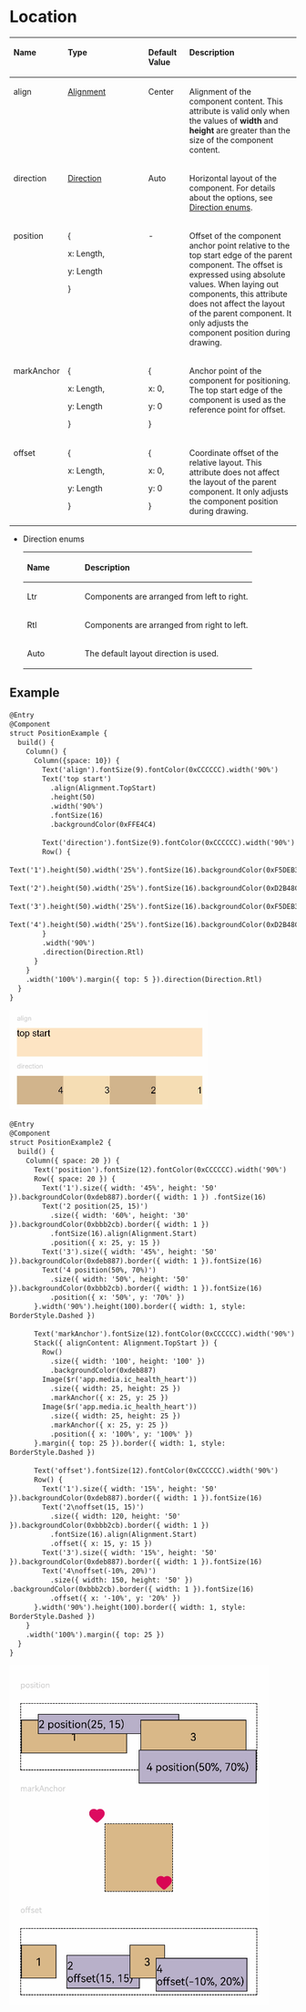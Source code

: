 # Location<a name="EN-US_TOPIC_0000001166648181"></a>

<a name="table2377mcpsimp"></a>
<table><thead align="left"><tr id="row2385mcpsimp"><th class="cellrowborder" valign="top" width="17.341734173417343%" id="mcps1.1.5.1.1"><p id="p2387mcpsimp"><a name="p2387mcpsimp"></a><a name="p2387mcpsimp"></a>Name</p>
</th>
<th class="cellrowborder" valign="top" width="28.672867286728675%" id="mcps1.1.5.1.2"><p id="p2389mcpsimp"><a name="p2389mcpsimp"></a><a name="p2389mcpsimp"></a>Type</p>
</th>
<th class="cellrowborder" valign="top" width="14.35143514351435%" id="mcps1.1.5.1.3"><p id="p2391mcpsimp"><a name="p2391mcpsimp"></a><a name="p2391mcpsimp"></a>Default Value</p>
</th>
<th class="cellrowborder" valign="top" width="39.63396339633963%" id="mcps1.1.5.1.4"><p id="p2395mcpsimp"><a name="p2395mcpsimp"></a><a name="p2395mcpsimp"></a>Description</p>
</th>
</tr>
</thead>
<tbody><tr id="row2396mcpsimp"><td class="cellrowborder" valign="top" width="17.341734173417343%" headers="mcps1.1.5.1.1 "><p id="p2398mcpsimp"><a name="p2398mcpsimp"></a><a name="p2398mcpsimp"></a>align</p>
</td>
<td class="cellrowborder" valign="top" width="28.672867286728675%" headers="mcps1.1.5.1.2 "><p id="p2400mcpsimp"><a name="p2400mcpsimp"></a><a name="p2400mcpsimp"></a><a href="ts-appendix-enums.md#section1145418513159">Alignment</a></p>
</td>
<td class="cellrowborder" valign="top" width="14.35143514351435%" headers="mcps1.1.5.1.3 "><p id="p2402mcpsimp"><a name="p2402mcpsimp"></a><a name="p2402mcpsimp"></a>Center</p>
</td>
<td class="cellrowborder" valign="top" width="39.63396339633963%" headers="mcps1.1.5.1.4 "><p id="p3491422033"><a name="p3491422033"></a><a name="p3491422033"></a>Alignment of the component content. This attribute is valid only when the values of <strong id="b0492753916"><a name="b0492753916"></a><a name="b0492753916"></a>width</strong> and <strong id="b2748593390"><a name="b2748593390"></a><a name="b2748593390"></a>height</strong> are greater than the size of the component content.</p>
</td>
</tr>
<tr id="row2407mcpsimp"><td class="cellrowborder" valign="top" width="17.341734173417343%" headers="mcps1.1.5.1.1 "><p id="p2409mcpsimp"><a name="p2409mcpsimp"></a><a name="p2409mcpsimp"></a>direction</p>
</td>
<td class="cellrowborder" valign="top" width="28.672867286728675%" headers="mcps1.1.5.1.2 "><p id="p2411mcpsimp"><a name="p2411mcpsimp"></a><a name="p2411mcpsimp"></a><a href="#li12312485585">Direction</a></p>
</td>
<td class="cellrowborder" valign="top" width="14.35143514351435%" headers="mcps1.1.5.1.3 "><p id="p2413mcpsimp"><a name="p2413mcpsimp"></a><a name="p2413mcpsimp"></a>Auto</p>
</td>
<td class="cellrowborder" valign="top" width="39.63396339633963%" headers="mcps1.1.5.1.4 "><p id="p1980615130316"><a name="p1980615130316"></a><a name="p1980615130316"></a>Horizontal layout of the component. For details about the options, see <a href="#li12312485585">Direction enums</a>.</p>
</td>
</tr>
<tr id="row2418mcpsimp"><td class="cellrowborder" valign="top" width="17.341734173417343%" headers="mcps1.1.5.1.1 "><p id="p2420mcpsimp"><a name="p2420mcpsimp"></a><a name="p2420mcpsimp"></a>position</p>
</td>
<td class="cellrowborder" valign="top" width="28.672867286728675%" headers="mcps1.1.5.1.2 "><p id="p16757125154718"><a name="p16757125154718"></a><a name="p16757125154718"></a>{</p>
<p id="p183016439471"><a name="p183016439471"></a><a name="p183016439471"></a>x: Length,</p>
<p id="p764913452474"><a name="p764913452474"></a><a name="p764913452474"></a>y: Length</p>
<p id="p2422mcpsimp"><a name="p2422mcpsimp"></a><a name="p2422mcpsimp"></a>}</p>
</td>
<td class="cellrowborder" valign="top" width="14.35143514351435%" headers="mcps1.1.5.1.3 "><p id="p2424mcpsimp"><a name="p2424mcpsimp"></a><a name="p2424mcpsimp"></a>-</p>
</td>
<td class="cellrowborder" valign="top" width="39.63396339633963%" headers="mcps1.1.5.1.4 "><p id="p2428mcpsimp"><a name="p2428mcpsimp"></a><a name="p2428mcpsimp"></a>Offset of the component anchor point relative to the top start edge of the parent component. The offset is expressed using absolute values. When laying out components, this attribute does not affect the layout of the parent component. It only adjusts the component position during drawing.</p>
</td>
</tr>
<tr id="row1147212479269"><td class="cellrowborder" valign="top" width="17.341734173417343%" headers="mcps1.1.5.1.1 "><p id="p16472184713266"><a name="p16472184713266"></a><a name="p16472184713266"></a>markAnchor</p>
</td>
<td class="cellrowborder" valign="top" width="28.672867286728675%" headers="mcps1.1.5.1.2 "><p id="p123675110476"><a name="p123675110476"></a><a name="p123675110476"></a>{</p>
<p id="p1896253114716"><a name="p1896253114716"></a><a name="p1896253114716"></a>x: Length,</p>
<p id="p46656558470"><a name="p46656558470"></a><a name="p46656558470"></a>y: Length</p>
<p id="p106108613276"><a name="p106108613276"></a><a name="p106108613276"></a>}</p>
</td>
<td class="cellrowborder" valign="top" width="14.35143514351435%" headers="mcps1.1.5.1.3 "><p id="p12862191814214"><a name="p12862191814214"></a><a name="p12862191814214"></a>{</p>
<p id="p98521729"><a name="p98521729"></a><a name="p98521729"></a>x: 0,</p>
<p id="p88483417217"><a name="p88483417217"></a><a name="p88483417217"></a>y: 0</p>
<p id="p1646264492820"><a name="p1646264492820"></a><a name="p1646264492820"></a>}</p>
</td>
<td class="cellrowborder" valign="top" width="39.63396339633963%" headers="mcps1.1.5.1.4 "><p id="p44721347162616"><a name="p44721347162616"></a><a name="p44721347162616"></a>Anchor point of the component for positioning. The top start edge of the component is used as the reference point for offset.</p>
</td>
</tr>
<tr id="row2429mcpsimp"><td class="cellrowborder" valign="top" width="17.341734173417343%" headers="mcps1.1.5.1.1 "><p id="p2431mcpsimp"><a name="p2431mcpsimp"></a><a name="p2431mcpsimp"></a>offset</p>
</td>
<td class="cellrowborder" valign="top" width="28.672867286728675%" headers="mcps1.1.5.1.2 "><p id="p1925713118484"><a name="p1925713118484"></a><a name="p1925713118484"></a>{</p>
<p id="p14734111364812"><a name="p14734111364812"></a><a name="p14734111364812"></a>x: Length,</p>
<p id="p834931664818"><a name="p834931664818"></a><a name="p834931664818"></a>y: Length</p>
<p id="p2433mcpsimp"><a name="p2433mcpsimp"></a><a name="p2433mcpsimp"></a>}</p>
</td>
<td class="cellrowborder" valign="top" width="14.35143514351435%" headers="mcps1.1.5.1.3 "><p id="p12906114817217"><a name="p12906114817217"></a><a name="p12906114817217"></a>{</p>
<p id="p116940501223"><a name="p116940501223"></a><a name="p116940501223"></a>x: 0,</p>
<p id="p196153523"><a name="p196153523"></a><a name="p196153523"></a>y: 0</p>
<p id="p2435mcpsimp"><a name="p2435mcpsimp"></a><a name="p2435mcpsimp"></a>}</p>
</td>
<td class="cellrowborder" valign="top" width="39.63396339633963%" headers="mcps1.1.5.1.4 "><p id="p2439mcpsimp"><a name="p2439mcpsimp"></a><a name="p2439mcpsimp"></a>Coordinate offset of the relative layout. This attribute does not affect the layout of the parent component. It only adjusts the component position during drawing.</p>
</td>
</tr>
</tbody>
</table>

-   <a name="li12312485585"></a>Direction enums

    <a name="table197411342193817"></a>
    <table><thead align="left"><tr id="row374111426387"><th class="cellrowborder" valign="top" width="25.2%" id="mcps1.1.3.1.1"><p id="p15741134223813"><a name="p15741134223813"></a><a name="p15741134223813"></a>Name</p>
    </th>
    <th class="cellrowborder" valign="top" width="74.8%" id="mcps1.1.3.1.2"><p id="p474164215383"><a name="p474164215383"></a><a name="p474164215383"></a>Description</p>
    </th>
    </tr>
    </thead>
    <tbody><tr id="row1774194233815"><td class="cellrowborder" valign="top" width="25.2%" headers="mcps1.1.3.1.1 "><p id="p1674111428389"><a name="p1674111428389"></a><a name="p1674111428389"></a>Ltr</p>
    </td>
    <td class="cellrowborder" valign="top" width="74.8%" headers="mcps1.1.3.1.2 "><p id="p18741134243810"><a name="p18741134243810"></a><a name="p18741134243810"></a>Components are arranged from left to right.</p>
    </td>
    </tr>
    <tr id="row1741442113814"><td class="cellrowborder" valign="top" width="25.2%" headers="mcps1.1.3.1.1 "><p id="p87418424388"><a name="p87418424388"></a><a name="p87418424388"></a>Rtl</p>
    </td>
    <td class="cellrowborder" valign="top" width="74.8%" headers="mcps1.1.3.1.2 "><p id="p6741104213389"><a name="p6741104213389"></a><a name="p6741104213389"></a>Components are arranged from right to left.</p>
    </td>
    </tr>
    <tr id="row12741542203810"><td class="cellrowborder" valign="top" width="25.2%" headers="mcps1.1.3.1.1 "><p id="p12742342103816"><a name="p12742342103816"></a><a name="p12742342103816"></a>Auto</p>
    </td>
    <td class="cellrowborder" valign="top" width="74.8%" headers="mcps1.1.3.1.2 "><p id="p157426425387"><a name="p157426425387"></a><a name="p157426425387"></a>The default layout direction is used.</p>
    </td>
    </tr>
    </tbody>
    </table>


## Example<a name="section12073184715"></a>

```
@Entry
@Component
struct PositionExample {
  build() {
    Column() {
      Column({space: 10}) {
        Text('align').fontSize(9).fontColor(0xCCCCCC).width('90%')
        Text('top start')
          .align(Alignment.TopStart)
          .height(50)
          .width('90%')
          .fontSize(16)
          .backgroundColor(0xFFE4C4)

        Text('direction').fontSize(9).fontColor(0xCCCCCC).width('90%')
        Row() {
          Text('1').height(50).width('25%').fontSize(16).backgroundColor(0xF5DEB3)
          Text('2').height(50).width('25%').fontSize(16).backgroundColor(0xD2B48C)
          Text('3').height(50).width('25%').fontSize(16).backgroundColor(0xF5DEB3)
          Text('4').height(50).width('25%').fontSize(16).backgroundColor(0xD2B48C)
        }
        .width('90%')
        .direction(Direction.Rtl)
      }
    }
    .width('100%').margin({ top: 5 }).direction(Direction.Rtl)
  }
}
```

![](figures/position.gif)

```
@Entry
@Component
struct PositionExample2 {
  build() {
    Column({ space: 20 }) {
      Text('position').fontSize(12).fontColor(0xCCCCCC).width('90%')
      Row({ space: 20 }) {
        Text('1').size({ width: '45%', height: '50' }).backgroundColor(0xdeb887).border({ width: 1 }) .fontSize(16)
        Text('2 position(25, 15)')
          .size({ width: '60%', height: '30' }).backgroundColor(0xbbb2cb).border({ width: 1 })
          .fontSize(16).align(Alignment.Start)
          .position({ x: 25, y: 15 })
        Text('3').size({ width: '45%', height: '50' }).backgroundColor(0xdeb887).border({ width: 1 }).fontSize(16)
        Text('4 position(50%, 70%)')
          .size({ width: '50%', height: '50' }).backgroundColor(0xbbb2cb).border({ width: 1 }).fontSize(16)
          .position({ x: '50%', y: '70%' })
      }.width('90%').height(100).border({ width: 1, style: BorderStyle.Dashed })

      Text('markAnchor').fontSize(12).fontColor(0xCCCCCC).width('90%')
      Stack({ alignContent: Alignment.TopStart }) {
        Row()
          .size({ width: '100', height: '100' })
          .backgroundColor(0xdeb887)
        Image($r('app.media.ic_health_heart'))
          .size({ width: 25, height: 25 })
          .markAnchor({ x: 25, y: 25 })
        Image($r('app.media.ic_health_heart'))
          .size({ width: 25, height: 25 })
          .markAnchor({ x: 25, y: 25 })
          .position({ x: '100%', y: '100%' })
      }.margin({ top: 25 }).border({ width: 1, style: BorderStyle.Dashed })

      Text('offset').fontSize(12).fontColor(0xCCCCCC).width('90%')
      Row() {
        Text('1').size({ width: '15%', height: '50' }).backgroundColor(0xdeb887).border({ width: 1 }).fontSize(16)
        Text('2\noffset(15, 15)')
          .size({ width: 120, height: '50' }).backgroundColor(0xbbb2cb).border({ width: 1 })
          .fontSize(16).align(Alignment.Start)
          .offset({ x: 15, y: 15 })
        Text('3').size({ width: '15%', height: '50' }).backgroundColor(0xdeb887).border({ width: 1 }).fontSize(16)
        Text('4\noffset(-10%, 20%)')
          .size({ width: 150, height: '50' }) .backgroundColor(0xbbb2cb).border({ width: 1 }).fontSize(16)
          .offset({ x: '-10%', y: '20%' })
      }.width('90%').height(100).border({ width: 1, style: BorderStyle.Dashed })
    }
    .width('100%').margin({ top: 25 })
  }
}
```

![](figures/position2.gif)

